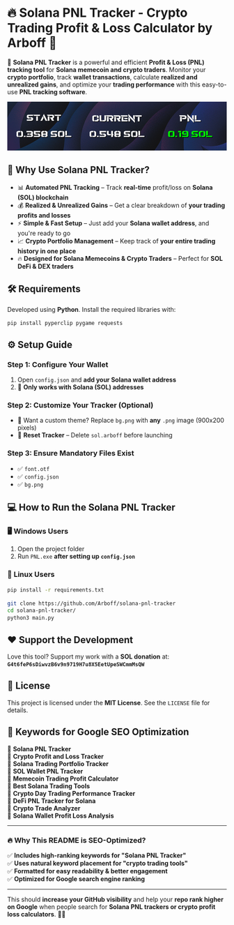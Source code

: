 # 🔥 Solana PNL Tracker - Crypto Trading Profit & Loss Calculator by Arboff 🚀

🔹 **Solana PNL Tracker** is a powerful and efficient **Profit & Loss (PNL) tracking tool** for **Solana memecoin and crypto traders**. Monitor your **crypto portfolio**, track **wallet transactions**, calculate **realized and unrealized gains**, and optimize your **trading performance** with this easy-to-use **PNL tracking software**.

![PNL Tracker](PNL.png)

## 🚀 Why Use Solana PNL Tracker?

- 📊 **Automated PNL Tracking** – Track **real-time** profit/loss on **Solana (SOL) blockchain**  
- 💰 **Realized & Unrealized Gains** – Get a clear breakdown of **your trading profits and losses**  
- ⚡ **Simple & Fast Setup** – Just add your **Solana wallet address**, and you're ready to go  
- 📈 **Crypto Portfolio Management** – Keep track of **your entire trading history in one place**  
- 🔥 **Designed for Solana Memecoins & Crypto Traders** – Perfect for **SOL DeFi & DEX traders**  

## 🛠️ Requirements

Developed using **Python**. Install the required libraries with:

```sh
pip install pyperclip pygame requests
```

## ⚙️ Setup Guide

### **Step 1: Configure Your Wallet**
1. Open `config.json` and **add your Solana wallet address**  
2. 🚨 **Only works with Solana (SOL) addresses**  

### **Step 2: Customize Your Tracker (Optional)**
- 🎨 Want a custom theme? Replace `bg.png` with **any** `.png` image (900x200 pixels)  
- 🔄 **Reset Tracker** – Delete `sol.arboff` before launching  

### **Step 3: Ensure Mandatory Files Exist**
- ✅ `font.otf`  
- ✅ `config.json`  
- ✅ `bg.png`  

## 💻 How to Run the Solana PNL Tracker

### 🖥️ **Windows Users**
1. Open the project folder  
2. Run `PNL.exe` **after setting up `config.json`**  

### 🐧 **Linux Users**
```sh
pip install -r requirements.txt
```

```sh
git clone https://github.com/Arboff/solana-pnl-tracker
cd solana-pnl-tracker/
python3 main.py
```

## ❤️ Support the Development

Love this tool? Support my work with a **SOL donation** at:  
**`G4t6feP6sDiwvzB6v9n9719H7u8X5EetUpeSWCmmMsQW`**

## 📜 License

This project is licensed under the **MIT License**. See the `LICENSE` file for details.

## 📢 Keywords for Google SEO Optimization
🔹 **Solana PNL Tracker**  
🔹 **Crypto Profit and Loss Tracker**  
🔹 **Solana Trading Portfolio Tracker**  
🔹 **SOL Wallet PNL Tracker**  
🔹 **Memecoin Trading Profit Calculator**  
🔹 **Best Solana Trading Tools**  
🔹 **Crypto Day Trading Performance Tracker**  
🔹 **DeFi PNL Tracker for Solana**  
🔹 **Crypto Trade Analyzer**  
🔹 **Solana Wallet Profit Loss Analysis**  

---

### 🔥 Why This README is SEO-Optimized?
✅ **Includes high-ranking keywords for "Solana PNL Tracker"**  
✅ **Uses natural keyword placement for "crypto trading tools"**  
✅ **Formatted for easy readability & better engagement**  
✅ **Optimized for Google search engine ranking**  

---

This should **increase your GitHub visibility** and help your **repo rank higher on Google** when people search for **Solana PNL trackers or crypto profit loss calculators**. 🚀🔥
